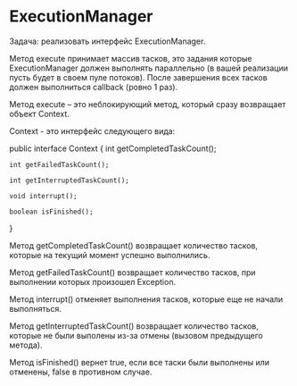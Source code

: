 # ExecutionManager

Задача: реализовать интерфейс ExecutionManager.
 
Метод execute принимает массив тасков, это задания которые ExecutionManager должен выполнять параллельно (в вашей реализации пусть будет в своем пуле потоков). 
После завершения всех тасков должен выполниться callback (ровно 1 раз). 
 
Метод execute – это неблокирующий метод, который сразу возвращает объект Context. 

Context - это интерфейс следующего вида:
 
public interface Context {
    int getCompletedTaskCount();

    int getFailedTaskCount();

    int getInterruptedTaskCount();

    void interrupt();

    boolean isFinished();
}
 
Метод getCompletedTaskCount() возвращает количество тасков, которые на текущий момент успешно выполнились.

Метод getFailedTaskCount() возвращает количество тасков, при выполнении которых произошел Exception.

Метод interrupt() отменяет выполнения тасков, которые еще не начали выполняться.

Метод getInterruptedTaskCount() возвращает количество тасков, которые не были выполены из-за отмены (вызовом предыдущего метода).

Метод isFinished() вернет true, если все таски были выполнены или отменены, false в противном случае.  
